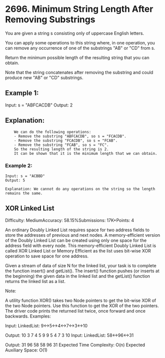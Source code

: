 
# 2696. Minimum String Length After Removing Substrings


You are given a string s consisting only of uppercase English letters.

You can apply some operations to this string where, in one operation, you can remove any occurrence of one of the substrings "AB" or "CD" from s.

Return the minimum possible length of the resulting string that you can obtain.

Note that the string concatenates after removing the substring and could produce new "AB" or "CD" substrings.

 

## Example 1:

Input: s = "ABFCACDB"
Output: 2

## Explanation:
        We can do the following operations:
        - Remove the substring "ABFCACDB", so s = "FCACDB".
        - Remove the substring "FCACDB", so s = "FCAB".
        - Remove the substring "FCAB", so s = "FC".
        So the resulting length of the string is 2.
        It can be shown that it is the minimum length that we can obtain.

### Example 2:

    Input: s = "ACBBD"
    Output: 5

    Explanation: We cannot do any operations on the string so the length remains the same.



## XOR Linked List
Difficulty: MediumAccuracy: 58.15%Submissions: 17K+Points: 4

An ordinary Doubly Linked List requires space for two address fields to store the addresses of previous and next nodes. A memory-efficient version of the Doubly Linked List can be created using only one space for the address field with every node. This memory-efficient Doubly Linked List is called XOR Linked List or Memory Efficient as the list uses bit-wise XOR operation to save space for one address.

Given a stream of data of size N for the linked list, your task is to complete the function insert() and getList(). The insert() function pushes (or inserts at the beginning) the given data in the linked list and the getList()  function returns the linked list as a list.

Note:

A utility function XOR() takes two Node pointers to get the bit-wise XOR of the two Node pointers. Use this function to get the XOR of the two pointers.
The driver code prints the returned list twice, once forward and once backwards.
Examples:

Input:
LinkedList: 9<->5<->4<->7<->3<->10

Output:
10 3 7 4 5 9
9 5 4 7 3 10
Input:
LinkedList: 58<->96<->31

Output:
31 96 58
58 96 31
Expected Time Complexity: O(n)
Expected Auxiliary Space: O(1)